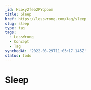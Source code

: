 ```yaml
---
_id: HLoxy2feb2PYqooom
title: Sleep
href: https://lesswrong.com/tag/sleep
slug: sleep
type: tag
tags:
  - LessWrong
  - Concept
  - Tag
synchedAt: '2022-08-29T11:03:17.145Z'
status: todo
---
```


# Sleep
